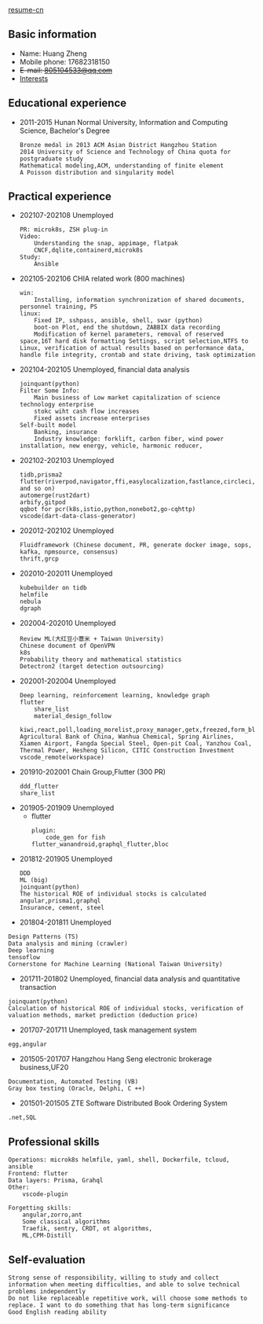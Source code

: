 [resume-cn](index.md)
## Basic information
  + Name: Huang Zheng
  + Mobile phone: 17682318150
  + ~~E-mail: 805104533@qq.com~~
  + [Interests](Interests-en.md)

## Educational experience
  + 2011-2015 Hunan Normal University, Information and Computing Science, Bachelor's Degree
    ```
    Bronze medal in 2013 ACM Asian District Hangzhou Station
    2014 University of Science and Technology of China quota for postgraduate study
    Mathematical modeling,ACM, understanding of finite element
    A Poisson distribution and singularity model
    ```
## Practical experience
+ 202107-202108 Unemployed
    ```
    PR: microk8s, ZSH plug-in
    Video:
        Understanding the snap, appimage, flatpak
        CNCF,dqlite,containerd,microk8s
    Study:
        Ansible
    ```
+ 202105-202106 CHIA related work (800 machines)
    ```
    win:
        Installing, information synchronization of shared documents, personnel training, PS
    linux:
        Fixed IP, sshpass, ansible, shell, swar (python)
        boot-on Plot, end the shutdown, ZABBIX data recording
        Modification of kernel parameters, removal of reserved space,16T hard disk formatting Settings, script selection,NTFS to Linux, verification of actual results based on performance data, handle file integrity, crontab and state driving, task optimization
    ```
+ 202104-202105 Unemployed, financial data analysis
    ```
    joinquant(python)
    Filter Some Info:
        Main business of Low market capitalization of science technology enterprise
        stokc wiht cash flow increases
        Fixed assets increase enterprises
    Self-built model
        Banking, insurance
        Industry knowledge: forklift, carbon fiber, wind power installation, new energy, vehicle, harmonic reducer,
    ```
+ 202102-202103 Unemployed
    ```
    tidb,prisma2
    flutter(riverpod,navigator,ffi,easylocalization,fastlance,circleci,ferry,code_generate,dynamic_widget,adaptive_ui and so on)
    automerge(rust2dart)
    arbify,gitpod
    qqbot for pcr(k8s,istio,python,nonebot2,go-cqhttp)
    vscode(dart-data-class-generator)
    ```
+ 202012-202102 Unemployed
    ```
    Fluidframework (Chinese document, PR, generate docker image, sops, kafka, npmsource, consensus)
    thrift,grcp
    ```
+ 202010-202011 Unemployed
    ```
    kubebuilder on tidb
    helmfile
    nebula
    dgraph
    ```
+ 202004-202010 Unemployed
    ```
    Review ML(大红豆小薏米 + Taiwan University)
    Chinese document of OpenVPN
    k8s
    Probability theory and mathematical statistics
    Detectron2 (target detection outsourcing)
    ```
+ 202001-202004 Unemployed
    ```
    Deep learning, reinforcement learning, knowledge graph
    flutter
        share_list
        material_design_follow
        kiwi,react,poll,loading_morelist,proxy_manager,getx,freezed,form_bloc
    Agricultural Bank of China, Wanhua Chemical, Spring Airlines, Xiamen Airport, Fangda Special Steel, Open-pit Coal, Yanzhou Coal, Thermal Power, Hesheng Silicon, CITIC Construction Investment
    vscode_remote(workspace)
    ```
+ 201910-202001 Chain Group,Flutter (300 PR)
    ```
    ddd_flutter
    share_list
    ```
+ 201905-201909 Unemployed
  * flutter
    ```
    plugin:
        code_gen for fish
    flutter_wanandroid,graphql_flutter,bloc
    ```
+ 201812-201905 Unemployed
    ```
    DDD
    ML (big)
    joinquant(python)
    The historical ROE of individual stocks is calculated
    angular,prisma1,graphql
    Insurance, cement, steel
    ```
+ 201804-201811 Unemployed
```
Design Patterns (TS)
Data analysis and mining (crawler)
Deep learning
tensoflow
Cornerstone for Machine Learning (National Taiwan University)
```
+ 201711-201802 Unemployed, financial data analysis and quantitative transaction
```
joinquant(python)
Calculation of historical ROE of individual stocks, verification of valuation methods, market prediction (deduction price)
```
+ 201707-201711 Unemployed, task management system
```
egg,angular
```
+ 201505-201707 Hangzhou Hang Seng electronic brokerage business,UF20
```
Documentation, Automated Testing (VB)
Gray box testing (Oracle, Delphi, C ++)
```
+ 201501-201505 ZTE Software Distributed Book Ordering System
```
.net,SQL
```

## Professional skills
```
Operations: microk8s helmfile, yaml, shell, Dockerfile, tcloud, ansible
Frontend: flutter
Data layers: Prisma, Grahql
Other:
    vscode-plugin
```
```
Forgetting skills:
    angular,zorro,ant
    Some classical algorithms
    Traefik, sentry, CRDT, ot algorithms,
    ML,CPM-Distill
```
## Self-evaluation
```
Strong sense of responsibility, willing to study and collect information when meeting difficulties, and able to solve technical problems independently
Do not like replaceable repetitive work, will choose some methods to replace. I want to do something that has long-term significance
Good English reading ability
```
